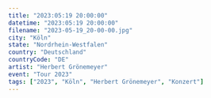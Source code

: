 ```yaml
---
title: "2023:05:19 20:00:00"
datetime: "2023:05:19 20:00:00"
filename: "2023-05-19_20-00-00.jpg"
city: "Köln"
state: "Nordrhein-Westfalen"
country: "Deutschland"
countryCode: "DE"
artist: "Herbert Grönemeyer"
event: "Tour 2023"
tags: ["2023", "Köln", "Herbert Grönemeyer", "Konzert"]
---
```

